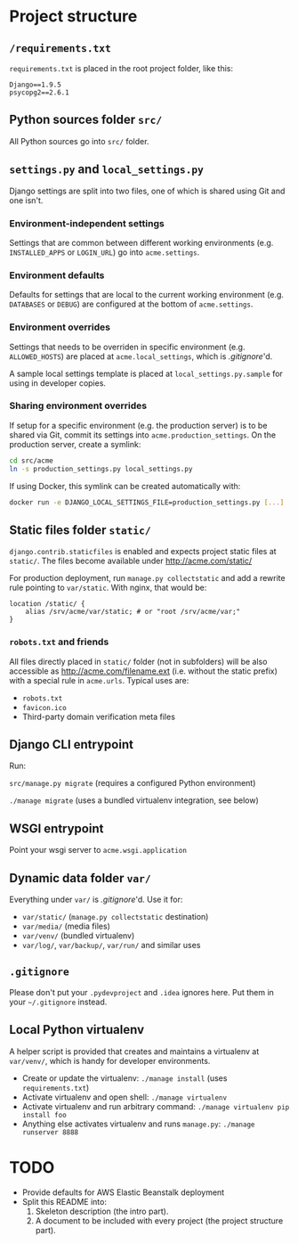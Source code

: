 # Project structure

## `/requirements.txt`

`requirements.txt` is placed in the root project folder, like this:

```
Django==1.9.5
psycopg2==2.6.1
```

## Python sources folder `src/`

All Python sources go into `src/` folder.

## `settings.py` and `local_settings.py`

Django settings are split into two files, one of which is shared using Git and one isn't.

### Environment-independent settings

Settings that are common between different working environments (e.g. `INSTALLED_APPS` or `LOGIN_URL`) go into `acme.settings`.

### Environment defaults

Defaults for settings that are local to the current working environment (e.g. `DATABASES` or `DEBUG`) are configured at the bottom of `acme.settings`.

### Environment overrides

Settings that needs to be overriden in specific environment (e.g. `ALLOWED_HOSTS`) are placed at `acme.local_settings`, which is *.gitignore*'d.

A sample local settings template is placed at `local_settings.py.sample` for using in developer copies.

### Sharing environment overrides

If setup for a specific environment (e.g. the production server) is to be shared via Git, commit its settings into `acme.production_settings`. On the production server, create a symlink:

```bash
cd src/acme
ln -s production_settings.py local_settings.py
```

If using Docker, this symlink can be created automatically with:

```bash
docker run -e DJANGO_LOCAL_SETTINGS_FILE=production_settings.py [...]
```

## Static files folder `static/`

`django.contrib.staticfiles` is enabled and expects project static files at `static/`. The files become available under <http://acme.com/static/>

For production deployment, run `manage.py collectstatic` and add a rewrite rule pointing to `var/static`. With nginx, that would be:

```
location /static/ {
	alias /srv/acme/var/static; # or "root /srv/acme/var;"
}
```

### `robots.txt` and friends

All files directly placed in `static/` folder (not in subfolders) will be also accessible as <http://acme.com/filename.ext> (i.e. without the static prefix) with a special rule in `acme.urls`. Typical uses are:

* `robots.txt`
* `favicon.ico`
* Third-party domain verification meta files

## Django CLI entrypoint

Run:

`src/manage.py migrate` (requires a configured Python environment)

`./manage migrate` (uses a bundled virtualenv integration, see below)

## WSGI entrypoint

Point your wsgi server to `acme.wsgi.application`

## Dynamic data folder `var/`

Everything under `var/` is *.gitignore*'d. Use it for:

* `var/static/` (`manage.py collectstatic` destination)
* `var/media/` (media files)
* `var/venv/` (bundled virtualenv)
* `var/log/`, `var/backup/`, `var/run/` and similar uses

## `.gitignore`

Please don't put your `.pydevproject` and `.idea` ignores here. Put them in your `~/.gitignore` instead.

## Local Python virtualenv

A helper script is provided that creates and maintains a virtualenv at `var/venv/`, which is handy for developer environments.

* Create or update the virtualenv: `./manage install` (uses `requirements.txt`)
* Activate virtualenv and open shell: `./manage virtualenv`
* Activate virtualenv and run arbitrary command: `./manage virtualenv pip install foo`
* Anything else activates virtualenv and runs `manage.py`: `./manage runserver 8888`

# TODO

* Provide defaults for AWS Elastic Beanstalk deployment
* Split this README into:
	1. Skeleton description (the intro part).
	2. A document to be included with every project (the project structure part).
